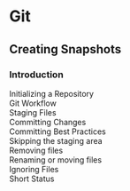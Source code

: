 # Git


## Creating Snapshots	
### Introduction	
Initializing a Repository	
Git Workflow	
Staging Files	
Committing Changes	
Committing Best Practices	
Skipping the staging area	
Removing files	
Renaming or moving files	
Ignoring Files	
Short Status	
